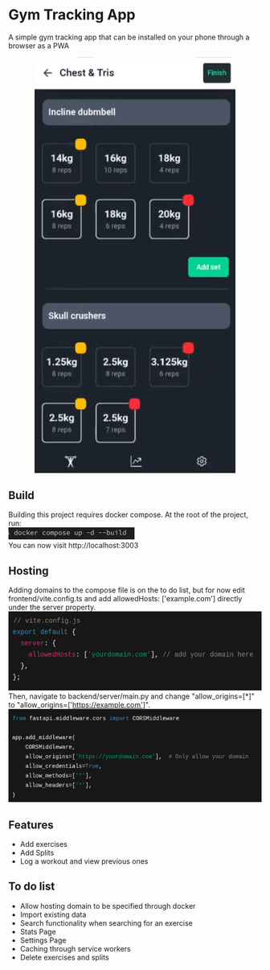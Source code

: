 # Gym Tracking App

A simple gym tracking app that can be installed on your phone through a browser as a PWA

<p align="center">
  <img src='images/AppImage.png' alt='app-screenshot' width=400>
</p>



## Build
Building this project requires docker compose. At the root of the project, run: 
<br>
![Alt text](images/ComposeCommand.png)
<br>
You can now visit http://localhost:3003

## Hosting

Adding domains to the compose file is on the to do list, but for now edit frontend/vite.config.ts and add allowedHosts: ['example.com'] directly under the server property.
<br>
![Alt text](images/viteConfig.png)
<br>
Then, navigate to backend/server/main.py and change "allow_origins=[*]" to "allow_origins=['https://example.com']".
<br>
![Alt text](images/PythonCORS.png)
<br>

## Features

- Add exercises
- Add Splits
- Log a workout and view previous ones

## To do list
- Allow hosting domain to be specified through docker
- Import existing data
- Search functionality when searching for an exercise
- Stats Page
- Settings Page
- Caching through service workers
- Delete exercises and splits


